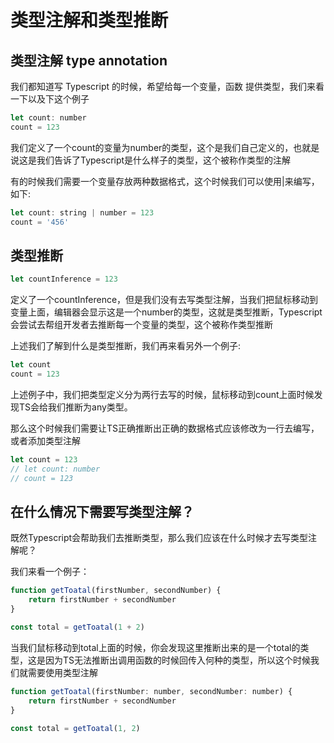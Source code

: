 # 类型注解和类型推断

## 类型注解 type annotation

我们都知道写 Typescript 的时候，希望给每一个变量，函数 提供类型，我们来看一下以及下这个例子

```js
let count: number
count = 123
```

我们定义了一个count的变量为number的类型，这个是我们自己定义的，也就是说这是我们告诉了Typescript是什么样子的类型，这个被称作类型的注解

有的时候我们需要一个变量存放两种数据格式，这个时候我们可以使用|来编写，如下:

```js
let count: string | number = 123
count = '456'
```

## 类型推断

```js
let countInference = 123
```
定义了一个countInference，但是我们没有去写类型注解，当我们把鼠标移动到变量上面，编辑器会显示这是一个number的类型，这就是类型推断，Typescript会尝试去帮组开发者去推断每一个变量的类型，这个被称作类型推断

上述我们了解到什么是类型推断，我们再来看另外一个例子:

```js
let count
count = 123
```
上述例子中，我们把类型定义分为两行去写的时候，鼠标移动到count上面时候发现TS会给我们推断为any类型。

那么这个时候我们需要让TS正确推断出正确的数据格式应该修改为一行去编写，或者添加类型注解

```js
let count = 123
// let count: number
// count = 123
```


## 在什么情况下需要写类型注解？

既然Typescript会帮助我们去推断类型，那么我们应该在什么时候才去写类型注解呢？

我们来看一个例子：

```js
function getToatal(firstNumber, secondNumber) {
    return firstNumber + secondNumber
}

const total = getToatal(1 + 2)
```

当我们鼠标移动到total上面的时候，你会发现这里推断出来的是一个total的类型，这是因为TS无法推断出调用函数的时候回传入何种的类型，所以这个时候我们就需要使用类型注解

```js
function getToatal(firstNumber: number, secondNumber: number) {
    return firstNumber + secondNumber
}

const total = getToatal(1, 2)
```